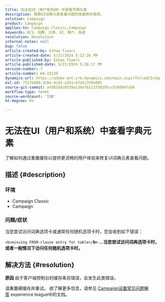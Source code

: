 ```yaml
---
title: 无法在UI（用户和系统）中查看字典元素
description: 探索UI词典元素查看问题的快速修补程序。
solution: Campaign
product: Campaign
applies-to: Campaign Classic,Campaign
keywords: KCS、词典、元素、UI、用户、系统
resolution: Resolution
internal-notes: null
bug: false
article-created-by: Eshaa Tiwari
article-created-date: 5/21/2024 5:22:26 PM
article-published-by: Eshaa Tiwari
article-published-date: 5/21/2024 5:26:17 PM
version-number: 7
article-number: KA-15130
dynamics-url: https://adobe-ent.crm.dynamics.com/main.aspx?forceUCI=1&pagetype=entityrecord&etn=knowledgearticle&id=94aeecad-9617-ef11-9f8a-6045bd006793
exl-id: 751fbd00-3c8e-4cd1-a35a-b7a5c339e005
source-git-commit: afd82ddc6539a130afb1137583fbcc93dd047a56
workflow-type: tm+mt
source-wordcount: '130'
ht-degree: 6%

---
```


# 无法在UI（用户和系统）中查看字典元素


了解如何通过重置缓存以提供更流畅的用户体验来修复UI词典元素查看问题。

## 描述 {#description}


### <b>环境</b>

- Campaign Classic
- Campaign


### <b>问题/症状</b>

当您尝试访问词典选项卡或通常任何随机选项卡时，您会收到如下错误：

`<b>missing FROM-clause entry for table</`<b>b`>` ...当您尝试访问词典选项卡时，或者一般情况下访问任何随机选项卡时。</b>


## 解决方法 {#resolution}





<b>原因</b>
由于客户端控制台的缓存条目错误，会发生此类错误。



请重置硬缓存并重试。 欲了解更多信息，请参见 [Campaign设置常见问题解答](https://experienceleague.adobe.com/docs/campaign-classic/using/getting-started/starting-with-adobe-campaign/faq/faq-campaign-config.html?lang=en) experience league中的文档。


<br>
